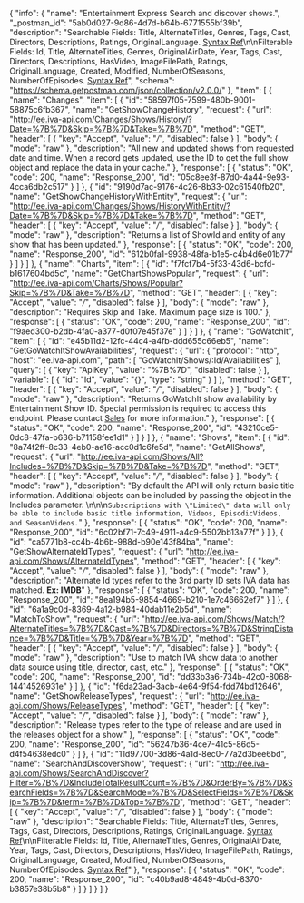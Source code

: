 {
  "info": {
    "name": "Entertainment Express Search and discover shows.",
    "_postman_id": "5ab0d027-9d86-4d7d-b64b-6771555bf39b",
    "description": "Searchable Fields: Title, AlternateTitles, Genres, Tags, Cast, Directors, Descriptions, Ratings, OriginalLanguage. [Syntax Ref](https://docs.microsoft.com/en-us/rest/api/searchservice/simple-query-syntax-in-azure-search)\n\nFilterable Fields: Id, Title, AlternateTitles, Genres, OriginalAirDate, Year, Tags, Cast, Directors, Descriptions, HasVideo, ImageFilePath, Ratings, OriginalLanguage, Created, Modified, NumberOfSeasons, NumberOfEpisodes. [Syntax Ref](https://docs.microsoft.com/en-us/rest/api/searchservice/simple-query-syntax-in-azure-search)",
    "schema": "https://schema.getpostman.com/json/collection/v2.0.0/"
  },
  "item": [
    {
      "name": "Changes",
      "item": [
        {
          "id": "58597f05-7599-480b-9001-58875c6fb367",
          "name": "GetShowChangeHistory",
          "request": {
            "url": "http://ee.iva-api.com/Changes/Shows/History/?Date=%7B%7D&Skip=%7B%7D&Take=%7B%7D",
            "method": "GET",
            "header": [
              {
                "key": "Accept",
                "value": "*/*",
                "disabled": false
              }
            ],
            "body": {
              "mode": "raw"
            },
            "description": "All new and updated shows from requested date and time.  When a record gets updated, use the ID to get the full show object and replace the data in your cache."
          },
          "response": [
            {
              "status": "OK",
              "code": 200,
              "name": "Response_200",
              "id": "05c8ee3f-87d0-4a44-9e93-4cca6db2c517"
            }
          ]
        },
        {
          "id": "9190d7ac-9176-4c26-8b33-02c61540fb20",
          "name": "GetShowChangeHistoryWithEntity",
          "request": {
            "url": "http://ee.iva-api.com/Changes/Shows/HistoryWithEntity/?Date=%7B%7D&Skip=%7B%7D&Take=%7B%7D",
            "method": "GET",
            "header": [
              {
                "key": "Accept",
                "value": "*/*",
                "disabled": false
              }
            ],
            "body": {
              "mode": "raw"
            },
            "description": "Returns a list of ShowId and entity of any show that has been updated."
          },
          "response": [
            {
              "status": "OK",
              "code": 200,
              "name": "Response_200",
              "id": "612b0fa1-9938-48fa-b1e5-c4b4d6e01b77"
            }
          ]
        }
      ]
    },
    {
      "name": "Charts",
      "item": [
        {
          "id": "f7fcf7b4-5f33-43d6-bcfd-b1617604bd5c",
          "name": "GetChartShowsPopular",
          "request": {
            "url": "http://ee.iva-api.com/Charts/Shows/Popular?Skip=%7B%7D&Take=%7B%7D",
            "method": "GET",
            "header": [
              {
                "key": "Accept",
                "value": "*/*",
                "disabled": false
              }
            ],
            "body": {
              "mode": "raw"
            },
            "description": "Requires Skip and Take. Maximum page size is 100."
          },
          "response": [
            {
              "status": "OK",
              "code": 200,
              "name": "Response_200",
              "id": "f9aed300-b2db-4fa0-a377-d0f07e45f37e"
            }
          ]
        }
      ]
    },
    {
      "name": "GoWatchIt",
      "item": [
        {
          "id": "e45b11d2-12fc-44c4-a4fb-ddd655c66eb5",
          "name": "GetGoWatchItShowAvailabilities",
          "request": {
            "url": {
              "protocol": "http",
              "host": "ee.iva-api.com",
              "path": [
                "GoWatchIt/Shows/:Id/Availabilities"
              ],
              "query": [
                {
                  "key": "ApiKey",
                  "value": "%7B%7D",
                  "disabled": false
                }
              ],
              "variable": [
                {
                  "id": "Id",
                  "value": "{}",
                  "type": "string"
                }
              ]
            },
            "method": "GET",
            "header": [
              {
                "key": "Accept",
                "value": "*/*",
                "disabled": false
              }
            ],
            "body": {
              "mode": "raw"
            },
            "description": "Returns GoWatchIt show availability by Entertainment Show ID.  Special permission is required to access this endpoint. Please contact [Sales](mailto:Sales@InternetVideoArchive.com) for more information."
          },
          "response": [
            {
              "status": "OK",
              "code": 200,
              "name": "Response_200",
              "id": "43210ce5-0dc8-47fa-b636-b71158fee1d1"
            }
          ]
        }
      ]
    },
    {
      "name": "Shows",
      "item": [
        {
          "id": "8a74f2ff-8c33-4eb0-ae16-acc0d1c6fe5d",
          "name": "GetAllShows",
          "request": {
            "url": "http://ee.iva-api.com/Shows/All?Includes=%7B%7D&Skip=%7B%7D&Take=%7B%7D",
            "method": "GET",
            "header": [
              {
                "key": "Accept",
                "value": "*/*",
                "disabled": false
              }
            ],
            "body": {
              "mode": "raw"
            },
            "description": "By default the API will only return basic title information. Additional objects can be included by passing the object in the Includes parameter. \n\n\n`Subscriptions with \"Limited\" data will only be able to include basic title information, Videos, EpisodicVideos, and SeasonVideos.`"
          },
          "response": [
            {
              "status": "OK",
              "code": 200,
              "name": "Response_200",
              "id": "6c02bf71-7c49-4911-a4c9-5502bb13a77f"
            }
          ]
        },
        {
          "id": "ca5771b8-cc4b-4b6b-988d-b90e143f84ba",
          "name": "GetShowAlternateIdTypes",
          "request": {
            "url": "http://ee.iva-api.com/Shows/AlternateIdTypes",
            "method": "GET",
            "header": [
              {
                "key": "Accept",
                "value": "*/*",
                "disabled": false
              }
            ],
            "body": {
              "mode": "raw"
            },
            "description": "Alternate Id types refer to the 3rd party ID sets IVA data has matched.  **Ex: IMDB**"
          },
          "response": [
            {
              "status": "OK",
              "code": 200,
              "name": "Response_200",
              "id": "8ea194b5-9854-4669-b210-1e7c46662ef7"
            }
          ]
        },
        {
          "id": "6a1a9c0d-8369-4a12-b984-40dab11e2b5d",
          "name": "MatchToShow",
          "request": {
            "url": "http://ee.iva-api.com/Shows/Match/?AlternateTitles=%7B%7D&Cast=%7B%7D&Directors=%7B%7D&StringDistance=%7B%7D&Title=%7B%7D&Year=%7B%7D",
            "method": "GET",
            "header": [
              {
                "key": "Accept",
                "value": "*/*",
                "disabled": false
              }
            ],
            "body": {
              "mode": "raw"
            },
            "description": "Use to match IVA show data to another data source using title, director, cast, etc."
          },
          "response": [
            {
              "status": "OK",
              "code": 200,
              "name": "Response_200",
              "id": "dd33b3a6-734b-42c0-8068-14414526931e"
            }
          ]
        },
        {
          "id": "f6da23ad-3acb-4e64-9f54-fdd74bd12646",
          "name": "GetShowReleaseTypes",
          "request": {
            "url": "http://ee.iva-api.com/Shows/ReleaseTypes",
            "method": "GET",
            "header": [
              {
                "key": "Accept",
                "value": "*/*",
                "disabled": false
              }
            ],
            "body": {
              "mode": "raw"
            },
            "description": "Release types refer to the type of release and are used in the releases object for a show."
          },
          "response": [
            {
              "status": "OK",
              "code": 200,
              "name": "Response_200",
              "id": "56247b36-4ce7-41c5-86d5-d4f54638edc0"
            }
          ]
        },
        {
          "id": "11d97700-3d86-4a1d-8ec0-77a2d3bee6bd",
          "name": "SearchAndDiscoverShow",
          "request": {
            "url": "http://ee.iva-api.com/Shows/SearchAndDiscover?Filter=%7B%7D&IncludeTotalResultCount=%7B%7D&OrderBy=%7B%7D&SearchFields=%7B%7D&SearchMode=%7B%7D&SelectFields=%7B%7D&Skip=%7B%7D&term=%7B%7D&Top=%7B%7D",
            "method": "GET",
            "header": [
              {
                "key": "Accept",
                "value": "*/*",
                "disabled": false
              }
            ],
            "body": {
              "mode": "raw"
            },
            "description": "Searchable Fields: Title, AlternateTitles, Genres, Tags, Cast, Directors, Descriptions, Ratings, OriginalLanguage. [Syntax Ref](https://docs.microsoft.com/en-us/rest/api/searchservice/simple-query-syntax-in-azure-search)\n\nFilterable Fields: Id, Title, AlternateTitles, Genres, OriginalAirDate, Year, Tags, Cast, Directors, Descriptions, HasVideo, ImageFilePath, Ratings, OriginalLanguage, Created, Modified, NumberOfSeasons, NumberOfEpisodes. [Syntax Ref](https://docs.microsoft.com/en-us/rest/api/searchservice/simple-query-syntax-in-azure-search)"
          },
          "response": [
            {
              "status": "OK",
              "code": 200,
              "name": "Response_200",
              "id": "c40b9ad8-4849-4b0d-8370-b3857e38b5b8"
            }
          ]
        }
      ]
    }
  ]
}